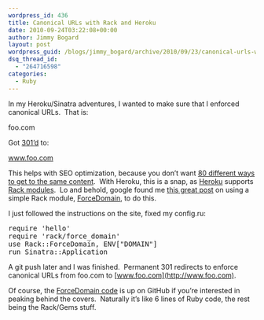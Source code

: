 ```yaml
---
wordpress_id: 436
title: Canonical URLs with Rack and Heroku
date: 2010-09-24T03:22:08+00:00
author: Jimmy Bogard
layout: post
wordpress_guid: /blogs/jimmy_bogard/archive/2010/09/23/canonical-urls-with-rack-and-heroku.aspx
dsq_thread_id:
  - "264716598"
categories:
  - Ruby
---
```

In my Heroku/Sinatra adventures, I wanted to make sure that I enforced canonical URLs.&#160; That is:

foo.com

Got [301’d](http://www.w3.org/Protocols/rfc2616/rfc2616-sec10.html#sec10.3.2) to:

www.foo.com

This helps with SEO optimization, because you don’t want [80 different ways to get to the same content](http://www.hanselman.com/blog/UsingISAPIRewriteToCanonicalizeASPNETURLsAndRemoveDefaultaspx.aspx).&#160; With Heroku, this is a snap, as [Heroku](http://heroku.com/) supports [Rack modules](http://rack.rubyforge.org/).&#160; Lo and behold, google found me [this great post](http://www.protectedmethod.com/blog/4c5f157999cf9f4cdd000004/ensure_the_correct_canonical_domain_in_sinatra) on using a simple Rack module, [ForceDomain](http://coderack.org/users/cwninja/middlewares/106-rackforcedomain), to do this.

I just followed the instructions on the site, fixed my config.ru:

<pre>require 'hello'
require 'rack/force_domain'
use Rack::ForceDomain, ENV["DOMAIN"]
run Sinatra::Application</pre>

A git push later and I was finished.&#160; Permanent 301 redirects to enforce canonical URLs from foo.com to [www.foo.com](http://www.foo.com).

Of course, the [ForceDomain code](http://github.com/cwninja/rack-force_domain) is up on GitHub if you’re interested in peaking behind the covers.&#160; Naturally it’s like 6 lines of Ruby code, the rest being the Rack/Gems stuff.